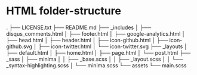 # HTML folder-structure

.
├── LICENSE.txt
├── README.md
├── _includes
│   ├── disqus_comments.html
│   ├── footer.html
│   ├── google-analytics.html
│   ├── head.html
│   ├── header.html
│   ├── icon-github.html
│   ├── icon-github.svg
│   ├── icon-twitter.html
│   └── icon-twitter.svg
├── _layouts
│   ├── default.html
│   ├── home.html
│   ├── page.html
│   └── post.html
├── _sass
│   ├── minima
│   │   ├── _base.scss
│   │   ├── _layout.scss
│   │   └── _syntax-highlighting.scss
│   └── minima.scss
└── assets
    └── main.scss